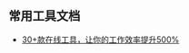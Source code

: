 ## 常用工具文档
* [30+款在线工具，让你的工作效率提升500%](https://mp.weixin.qq.com/s?__biz=MzA3ODg3OTk4OA==&mid=2651099471&idx=2&sn=588d0560d518c1af3d241a34afde0fd3&chksm=844c3cd4b33bb5c2d323e9f0aa7f4f263697ae4248dbfc7a63da7a236567684e5d42b2a3320e&mpshare=1&scene=1&srcid=&sharer_sharetime=1592914695709&sharer_shareid=46eff71e0383cd3cdba1444eaa62226f&key=0b1033424c0eb9581a617122aac9468ae9be755ba12eaf1b6cc0bf18d83af4f5a24f7b9c4b696159c2f5e7c3f427e234171612f47feebabc76291172cf2f87cc95f6ad173b2f147038c5a5b7296e9c19&ascene=1&uin=MTc0MTU4Mzc4Mg%3D%3D&devicetype=Windows+8.1&version=62080079&lang=zh_CN&exportkey=A%2BFbhs8aXJ6J3xG1lE6hA2c%3D&pass_ticket=AQr9KBy04VtxXARc0N3MtqiT3LZJ2sb4LWz%2FKnZiSImrwG7GlOZFbU4%2BSqyqKNR2)

